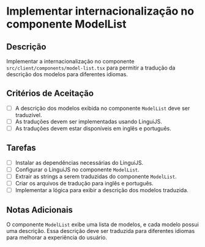 # Implementar internacionalização no componente ModelList

## Descrição

Implementar a internacionalização no componente `src/client/components/model-list.tsx` para permitir a tradução da descrição dos modelos para diferentes idiomas.

## Critérios de Aceitação

- [ ] A descrição dos modelos exibida no componente `ModelList` deve ser traduzível.
- [ ] As traduções devem ser implementadas usando LinguiJS.
- [ ] As traduções devem estar disponíveis em inglês e português.

## Tarefas

- [ ] Instalar as dependências necessárias do LinguiJS.
- [ ] Configurar o LinguiJS no componente `ModelList`.
- [ ] Extrair as strings a serem traduzidas do componente `ModelList`.
- [ ] Criar os arquivos de tradução para inglês e português.
- [ ] Implementar a lógica para exibir a descrição dos modelos traduzida.

## Notas Adicionais

O componente `ModelList` exibe uma lista de modelos, e cada modelo possui uma descrição. Essa descrição deve ser traduzida para diferentes idiomas para melhorar a experiência do usuário.
